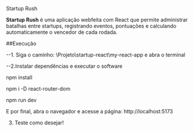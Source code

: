 Startup Rush

**Startup Rush** é uma aplicação webfeita com React que permite administrar batalhas entre startups,
registrando eventos, pontuações e calculando automaticamente o vencedor de cada rodada.

##Execução



--1. Siga o caminho: \Projeto\startup-react\my-react-app e abra o terminal

--2.Instalar dependências e executar o software

 npm install

 npm i -D react-router-dom

 npm run dev

 E por final, abra o navegador e acesse a página: http://localhost:5173

3. Teste como desejar!
